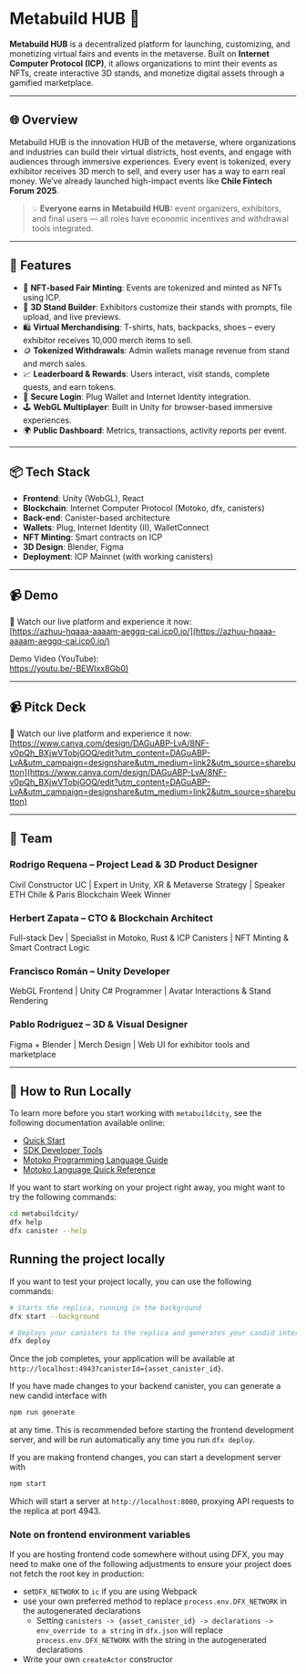 # Metabuild HUB 🚀

**Metabuild HUB** is a decentralized platform for launching, customizing, and monetizing virtual fairs and events in the metaverse. Built on **Internet Computer Protocol (ICP)**, it allows organizations to mint their events as NFTs, create interactive 3D stands, and monetize digital assets through a gamified marketplace.

---

## 🌐 Overview

Metabuild HUB is the innovation HUB of the metaverse, where organizations and industries can build their virtual districts, host events, and engage with audiences through immersive experiences. Every event is tokenized, every exhibitor receives 3D merch to sell, and every user has a way to earn real money. We’ve already launched high-impact events like **Chile Fintech Forum 2025**.

> 💡 **Everyone earns in Metabuild HUB:** event organizers, exhibitors, and final users — all roles have economic incentives and withdrawal tools integrated.

---

## 🧩 Features

- 🎪 **NFT-based Fair Minting**: Events are tokenized and minted as NFTs using ICP.
- 🧱 **3D Stand Builder**: Exhibitors customize their stands with prompts, file upload, and live previews.
- 🛍️ **Virtual Merchandising**: T-shirts, hats, backpacks, shoes – every exhibitor receives 10,000 merch items to sell.
- 🪙 **Tokenized Withdrawals**: Admin wallets manage revenue from stand and merch sales.
- 📈 **Leaderboard & Rewards**: Users interact, visit stands, complete quests, and earn tokens.
- 🔐 **Secure Login**: Plug Wallet and Internet Identity integration.
- 🕹️ **WebGL Multiplayer**: Built in Unity for browser-based immersive experiences.
- 🌍 **Public Dashboard**: Metrics, transactions, activity reports per event.

---

## 📦 Tech Stack

- **Frontend**: Unity (WebGL), React
- **Blockchain**: Internet Computer Protocol (Motoko, dfx, canisters)
- **Back-end**: Canister-based architecture
- **Wallets**: Plug, Internet Identity (II), WalletConnect
- **NFT Minting**: Smart contracts on ICP
- **3D Design**: Blender, Figma
- **Deployment**: ICP Mainnet (with working canisters)

---

## 📹 Demo

🎥 Watch our live platform and experience it now:  
[https://azhuu-hqaaa-aaaam-aeggq-cai.icp0.io/](https://azhuu-hqaaa-aaaam-aeggq-cai.icp0.io/)

Demo Video (YouTube):  
[https://youtu.be/-BEWIxx8Gb0)](https://youtu.be/-BEWIxx8Gb0)

---

## 📹 Pitck Deck

🎥 Watch our live platform and experience it now:  
[https://www.canva.com/design/DAGuABP-LvA/8NF-v0pQh_BXjwVTobjGOQ/edit?utm_content=DAGuABP-LvA&utm_campaign=designshare&utm_medium=link2&utm_source=sharebutton](https://www.canva.com/design/DAGuABP-LvA/8NF-v0pQh_BXjwVTobjGOQ/edit?utm_content=DAGuABP-LvA&utm_campaign=designshare&utm_medium=link2&utm_source=sharebutton)

---

## 👥 Team

### Rodrigo Requena – Project Lead & 3D Product Designer  
Civil Constructor UC | Expert in Unity, XR & Metaverse Strategy | Speaker ETH Chile & Paris Blockchain Week Winner

### Herbert Zapata – CTO & Blockchain Architect  
Full-stack Dev | Specialist in Motoko, Rust & ICP Canisters | NFT Minting & Smart Contract Logic

### Francisco Román – Unity Developer  
WebGL Frontend | Unity C# Programmer | Avatar Interactions & Stand Rendering

### Pablo Rodríguez – 3D & Visual Designer  
Figma + Blender | Merch Design | Web UI for exhibitor tools and marketplace

---

## 🧪 How to Run Locally

To learn more before you start working with `metabuildcity`, see the following documentation available online:

- [Quick Start](https://internetcomputer.org/docs/current/developer-docs/setup/deploy-locally)
- [SDK Developer Tools](https://internetcomputer.org/docs/current/developer-docs/setup/install)
- [Motoko Programming Language Guide](https://internetcomputer.org/docs/current/motoko/main/motoko)
- [Motoko Language Quick Reference](https://internetcomputer.org/docs/current/motoko/main/language-manual)

If you want to start working on your project right away, you might want to try the following commands:

```bash
cd metabuildcity/
dfx help
dfx canister --help
```

## Running the project locally

If you want to test your project locally, you can use the following commands:

```bash
# Starts the replica, running in the background
dfx start --background

# Deploys your canisters to the replica and generates your candid interface
dfx deploy
```

Once the job completes, your application will be available at `http://localhost:4943?canisterId={asset_canister_id}`.

If you have made changes to your backend canister, you can generate a new candid interface with

```bash
npm run generate
```

at any time. This is recommended before starting the frontend development server, and will be run automatically any time you run `dfx deploy`.

If you are making frontend changes, you can start a development server with

```bash
npm start
```

Which will start a server at `http://localhost:8080`, proxying API requests to the replica at port 4943.

### Note on frontend environment variables

If you are hosting frontend code somewhere without using DFX, you may need to make one of the following adjustments to ensure your project does not fetch the root key in production:

- set`DFX_NETWORK` to `ic` if you are using Webpack
- use your own preferred method to replace `process.env.DFX_NETWORK` in the autogenerated declarations
  - Setting `canisters -> {asset_canister_id} -> declarations -> env_override to a string` in `dfx.json` will replace `process.env.DFX_NETWORK` with the string in the autogenerated declarations
- Write your own `createActor` constructor
